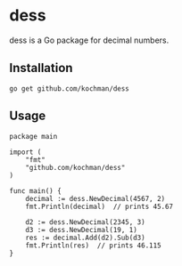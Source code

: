 # dess

dess is a Go package for decimal numbers.

## Installation

`go get github.com/kochman/dess`

## Usage

```
package main

import (
    "fmt"
    "github.com/kochman/dess"
)

func main() {
    decimal := dess.NewDecimal(4567, 2)
    fmt.Println(decimal)  // prints 45.67

    d2 := dess.NewDecimal(2345, 3)
    d3 := dess.NewDecimal(19, 1)
    res := decimal.Add(d2).Sub(d3)
    fmt.Println(res)  // prints 46.115
}
```